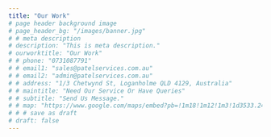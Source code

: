 ```yaml
---
title: "Our Work"
# page header background image
# page_header_bg: "/images/banner.jpg"
# # meta description
# description: "This is meta description."
# ourworktitle: "Our Work"
# # phone: "0731087791"
# # email1: "sales@patelservices.com.au"
# # email2: "admin@patelservices.com.au"
# # address: "1/3 Chetwynd St, Loganholme QLD 4129, Australia"
# # maintitle: "Need Our Service Or Have Queries"
# # subtitle: "Send Us Message."
# # map: "https://www.google.com/maps/embed?pb=!1m18!1m12!1m3!1d3533.2443631985684!2d153.18481091472802!3d-27.67884133225582!2m3!1f0!2f0!3f0!3m2!1i1024!2i768!4f13.1!3m3!1m2!1s0x6b9141f174b3a45d%3A0x4ed34687a3fb1de4!2s1%2F3%20Chetwynd%20St%2C%20Loganholme%20QLD%204129%2C%20Australia!5e0!3m2!1sen!2sin!4v1627575424303!5m2!1sen!2sin"
# # # save as draft
# draft: false
---
```


